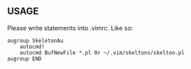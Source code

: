 ## USAGE
Please write statements into .vimrc. Like so:

    augroup SkeletonAu
        autocmd!
        autocmd BufNewFile *.pl 0r ~/.vim/skeltons/skelton.pl
    augroup END
